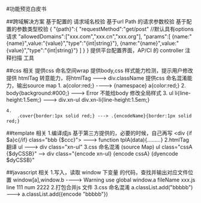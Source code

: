 #功能预览白皮书

##跨域解决方案
    基于配置的 请求域名校验
    基于url Path 的请求参数校验
    基于配置的参数类型校验
    {
        "{path}":{
            "requestMethod":"get/post" //默认具有options 请求
            "allowedDomains":["xxx.com","xxx.cn","xxx.org"],
            "params":[
                {name:"{name}",value:"{value}","type":"{int|string}"},
                {name:"{name}",value:"{value}","type":"{int|string}"}
            ]
        }
    }
    提供平台配置界面，AP/CI 的 controller 注释扫描 工具

##css 相关
    提供css 命名空间wrap
    提供body,css 样式能力检测，提示用户修改
    提供 htmlTag 转意能力，将htmlTag ---> div.className
    提供css 命名混淆能力，输出source map
    1.
        a{color:red;}      ---->            {namespace} a{color:red;}
    2.
        body{background:#000;} ---> Error 不能给body 修改全局样式
    3.
        ul li{line-height:1.5em;}  ---> div.xn-ul div.xn-li{line-height:1.5em;}

    4.
        .cover{border:1px solid red;} ---> .{encodeName}{border:1px solid red;}


##template 相关
    1.编译成js 基于第三方提供的，必要的时候，自己再写
        <div {if $a}c{/if} class="bbb {$ccc}"> </div>  --->  function tplA(data){.........}
    2.htmlTag 翻译
        ul ---> div class="xn-ul"
    3.css 命名混淆 (source Map)
        ul class="cssA {$dyCSSB}" --> div class="{encode xn-ul} {encode cssA} {dyencode $dyCSSB}"

##javascript 相关
    1.写入，读取 window 下变量 的代码，查找并输出对应文件位置
            window[a],window.b ----> Warning  use global window.a  fileName xxx.js line 111 num 2222
    2.打包合并js 文件
    3.css 命名混淆
            a.classList.add("bbbbb") ---> a.classList.add({encode "bbbbb"})
